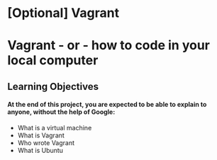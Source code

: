 # [Optional] Vagrant

# Vagrant - or - how to code in your local computer

## Learning Objectives

#### At the end of this project, you are expected to be able to explain to anyone, without the help of Google:

- What is a virtual machine
- What is Vagrant
- Who wrote Vagrant
- What is Ubuntu
